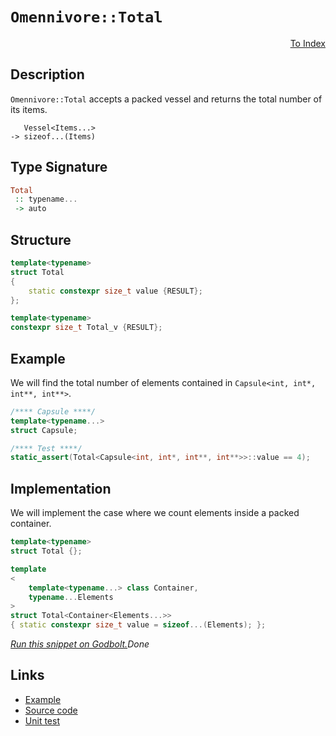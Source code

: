 <!-- Copyright 2024 Feng Mofan
SPDX-License-Identifier: Apache-2.0 -->

# `Omennivore::Total`

<p style='text-align: right;'><a href="../../../facilities/metafunctions.md#omennivore-total">To Index</a></p>

## Description

`Omennivore::Total` accepts a packed vessel and returns the total number of its items.

<pre><code>   Vessel&lt;Items...&gt;
-> sizeof...(Items)</code></pre>

## Type Signature

```Haskell
Total
 :: typename...
 -> auto
```

## Structure

```C++
template<typename>
struct Total
{
    static constexpr size_t value {RESULT};
};

template<typename>
constexpr size_t Total_v {RESULT};
```

## Example

We will find the total number of elements contained in `Capsule<int, int*, int**, int**>`.

```C++
/**** Capsule ****/
template<typename...>
struct Capsule;

/**** Test ****/
static_assert(Total<Capsule<int, int*, int**, int**>>::value == 4);
```

## Implementation

We will implement the case where we count elements inside a packed container.

```C++
template<typename>
struct Total {};

template
<
    template<typename...> class Container,
    typename...Elements
>
struct Total<Container<Elements...>>
{ static constexpr size_t value = sizeof...(Elements); };
```

[*Run this snippet on Godbolt.*](https://godbolt.org/#z:OYLghAFBqd5QCxAYwPYBMCmBRdBLAF1QCcAaPECAMzwBtMA7AQwFtMQByARg9KtQYEAysib0QXACx8BBAKoBnTAAUAHpwAMvAFYTStJg1DIApACYAQuYukl9ZATwDKjdAGFUtAK4sGIAGwAHKSuADJ4DJgAcj4ARpjEIADMXKQADqgKhE4MHt6%2BAcEZWY4C4ZExLPGJKbaY9qUMQgRMxAR5Pn5BdQ05za0E5dFxCcmpCi1tHQXdEwNDldVjAJS2qF7EyOwcAPQAVAeHR8cnezsmGgCC%2B4cA1AAimGmujMh4mAq3R%2BdXN6f/xx%2BlwuwLMSQiyG8WFuJiSbmQE3QWCosOwIJBfwBWIOQMxtwAkiw0vQ2IImI0vodcdiaWd0VcCJgiQZGbC3AQAJ7PZhsVEgibELwOW4AFVQLVoMIA7FYpfdYVYriDGczyZh0XCQbdtbcVcS1WzOdzWJgAHTm1G3SFMBSfDxkiIJUhanVGxgm82m7AkxgEBQatFXAVCgii8ViNn2lqO4hs71M30KT18pKB4Ey25zRzIK0CCaYVRpYiZvAAL0wAH1QwA3MReTAwpL3Evl1BUT0QeOkv3LBXS%2BVJRXA36074Yo63bCqVjEhtjkejnH064TtxMNIKLz0SlLhlM/WsuFunlmi2p/kEQXCtcbrfqwfLvEij6h%2BeXLN4ZAVm1KNoQMUSpG66bvQbIRAQpC3OBeyQdBMFQYIBwptgIAgLW3gNrCA7NpIvaDhwqy0JwACsvB%2BBwWikKgnBuNY1iZusmyYWCPCkAQmgEasADWIDEZIpoaIEZhmAAnCJXDEYJgRcFKUrSERHCSLwLASBoGikORlHURwvAKCA6nsRRBGkHAsAwIgIDrAQaReBBFAQGgRJ0AkUQmpwqiBP4AC0/iSLcwDIDmUimmYvCYPgRDEHg6B6PwggiGI7BSDIgiKCo6hGaQuipAA7sQ66cDwhEkWRHFUZwADytk2aGba3B53m%2Bf5gW3MFZi3BAHhOfQxbmCkyy8IZWirBASCOWkzlkPZ42TSAwBSGYfB0IyxB6RAsRlbEEStByhW8FtzDEByFWxNomAOHtpCOd2FUMLQu2ZVgsReMAa60LQencLwWAsIYwDiI9eDEOdjjVh8ZUFudtnbKx4H1GVtB4LE%2BVHR4WBlZeeAqV9pBg8QsSZJgjy/UYiNGBxqxUAYwAKAAau8OUVdyl1xcIojiMlrNpWoZXZfof0oHRlj6EjemQKsqBpI0n1eYiWGmJY1hmFpeNRVgYsQKsdggzkLgMO4nidHoYSOosoypMU2QCNMfgW5kVsMAsIyJOM9Q6wI/RTIbBSu70HuTIMpvO3ocxe/ktu2AHTtVObWuMVsEjFRwpEaWV2n1Z5Pl%2BQFQX8e1nYRSQMIsQNbEU6sCCYEwWCJJrpA8ZISSmiJSRyRokhmJI/hqcR/gifonBKaQKkpKa/hcEEInSf4fESS3/ip5l2m6fpZdGSN5mjZZ1W2eQlAzT1rlsJwrQsNWUpeUwVoGEYrUiaaXACWFhdq7FsgJRz0hc0oPOZboi15QKl9JOKdNK8G0lVaytlbh1Qalna%2Bf074PwEh1LqE0erFySGYUuQ1jJbwPk6aaqBuqjGtEYLg4l1I0FoCtNaG1MoHR2pdRhR0TpnQujja6vpbr3TKk9F6b0PqXR%2Bn9AGlF8DAwcHgMGn1KKQ2QNDS6cMFKUURsjHaaNtiUUxtjVieMCZKGJqIiIoB158GpnTBmTNGAs3fuzJKX9ZDcwypRf%2B/NyYKysMLNRGsJZSxyDLOWTZPFKxVgkNW4NxY9Hdn4CArgbbG31tHJYdsSg5ASakh2yTzbRKkf7AYGTcmNE9oHCowdxgB0KaHUpwwY4uzjhsBOXAQGlSXpwDOjU/JkOAEgx%2BGgOq4EIEXPqzTBrl1IJXauow64KSHiPe%2B7cpTERErJJIHcu6SFSGA8qOlbCr1wRveAW8rI1T3g5Yh6CXJuQ4KfJqLAFDVhzNWChpoWQvmfkM1%2BqRWYfwcSleQP8XE6GSKQQBaQ9otMXlpSqO9apUHqnch5TyXlvImKgi5k1MFJBwRTEyY0MU9TOQQxIjy0hpArM8kSFZUUEArKoXyS0aEJDoZtbaR1mFsuOqdEGl0uGCB4Q9cRmBnqvTEEInGIjSZaO%2BkDHWMiIaqChoyJRgh4aZTUSjDkmiMZRV0bwfRhMjGkxMbiqmTAab00wIzZmOMfn2IkI41KgLeYgpvsYIWNgfHwD8dLTgOxESC0VpYZW4DVbRUiXXbWeTYnxO9hHE2ZS6l6Eto0QpKacjZJdkUvolS40hzdtGkpmaQ65vDiW%2BYQck3NLWI0pKkLtnp3pX5e5jzbiUteWqNFBdPmYNGWvYaFcq410oEnOZIBRKmiSEkYiklNlqSnVKboDbOArwMuMhuxFm4ySlGpQIkhxJcCEmYBeCkkitOhbsg5SdQpQvASu/tnFcbMt1pIIAA%3D%3D)$Done$

## Links

- [Example](../../../code/facilities/metafunctions/omennivore/total/implementation.hpp)
- [Source code](../../../../conceptrodon/omennivore/total.hpp)
- [Unit test](../../../../tests/unit/metafunctions/omennivore/total.test.hpp)
